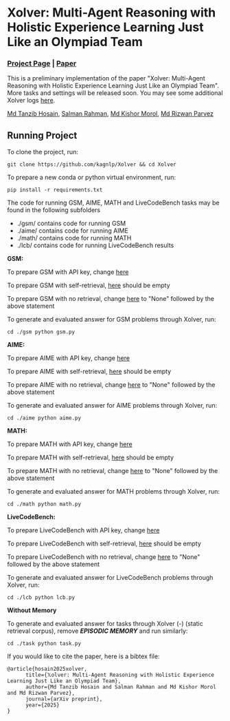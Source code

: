 # Xolver: Multi-Agent Reasoning with Holistic Experience Learning Just Like an Olympiad Team

### [Project Page](https://kagnlp.github.io/xolver.github.io/) | [Paper](https://arxiv.org/abs/2506.14234)

This is a preliminary implementation of the paper "Xolver: Multi-Agent Reasoning with Holistic Experience Learning Just Like an Olympiad Team". More tasks and settings will be released soon. You may see some additional Xolver logs [here](https://drive.google.com/drive/folders/1O-KYcgQcEniIGfxbUcQjyZLjAzUJkr0s?usp=sharing).

[Md Tanzib Hosain](https://scholar.google.com/citations?user=3YexY9gAAAAJ&hl=en),
[Salman Rahman](https://scholar.google.com/citations?user=vr7uTc8AAAAJ&hl=en&oi=ao),
[Md Kishor Morol](https://scholar.google.com/citations?user=pjn3jg4AAAAJ&hl=en),
[Md Rizwan Parvez](https://scholar.google.com/citations?user=KhC8rtcAAAAJ&hl=en)

## Running Project

To clone the project, run:

	git clone https://github.com/kagnlp/Xolver && cd Xolver

 To prepare a new conda or python virtual environment, run:
 
	pip install -r requirements.txt
 
The code for running GSM, AIME, MATH and LiveCodeBench tasks may be found in the following subfolders

* ./gsm/ contains code for running GSM
* ./aime/ contains code for running AIME
* ./math/ contains code for running MATH
* ./lcb/ contains code for running LiveCodeBench results

**GSM:**

To prepare GSM with API key, change [here](https://github.com/kagnlp/Xolver/blob/main/gsm/gsm.py#L95)

To prepare GSM with self-retrieval, [here](https://github.com/kagnlp/Xolver/blob/main/gsm/gsm.py#L239) should be empty

To prepare GSM with no retrieval, change [here](https://github.com/kagnlp/Xolver/blob/main/gsm/gsm.py#L309) to "None" followed by the above statement

To generate and evaluated answer for GSM problems through Xolver, run:

	cd ./gsm python gsm.py

 **AIME:**

To prepare AIME with API key, change [here](https://github.com/kagnlp/Xolver/blob/main/aime/aime.py#L95)

To prepare AIME with self-retrieval, [here](https://github.com/kagnlp/Xolver/blob/main/aime/aime.py#L233) should be empty

To prepare AIME with no retrieval, change [here](https://github.com/kagnlp/Xolver/blob/main/aime/aime.py#L303) to "None" followed by the above statement

To generate and evaluated answer for AIME problems through Xolver, run:

	cd ./aime python aime.py

**MATH:**

To prepare MATH with API key, change [here](https://github.com/kagnlp/Xolver/blob/main/math/math.py#L107)

To prepare MATH with self-retrieval, [here](https://github.com/kagnlp/Xolver/blob/main/math/math.py#L245) should be empty

To prepare MATH with no retrieval, change [here](https://github.com/kagnlp/Xolver/blob/main/math/math.py#L315) to "None" followed by the above statement

To generate and evaluated answer for MATH problems through Xolver, run:

	cd ./math python math.py

 **LiveCodeBench:**

To prepare LiveCodeBench with API key, change [here](https://github.com/kagnlp/Xolver/blob/main/lcb/lcb.py#L85)

To prepare LiveCodeBench with self-retrieval, [here](https://github.com/kagnlp/Xolver/blob/main/lcb/lcb.py#L305) should be empty

To prepare LiveCodeBench with no retrieval, change [here](https://github.com/kagnlp/Xolver/blob/main/lcb/lcb.py#L376) to "None" followed by the above statement

To generate and evaluated answer for LiveCodeBench problems through Xolver, run:

	cd ./lcb python lcb.py

 **Without Memory**
 
 To generate and evaluated answer for tasks through Xolver (-) (static retrieval corpus), remove ***EPISODIC MEMORY*** and run similarly:

 	cd ./task python task.py

If you would like to cite the paper, here is a bibtex file:
```
@article{hosain2025xolver,
      title={𝕏olver: Multi-Agent Reasoning with Holistic Experience Learning Just Like an Olympiad Team}, 
      author={Md Tanzib Hosain and Salman Rahman and Md Kishor Morol and Md Rizwan Parvez},
      journal={arXiv preprint},
      year={2025}
}
```
